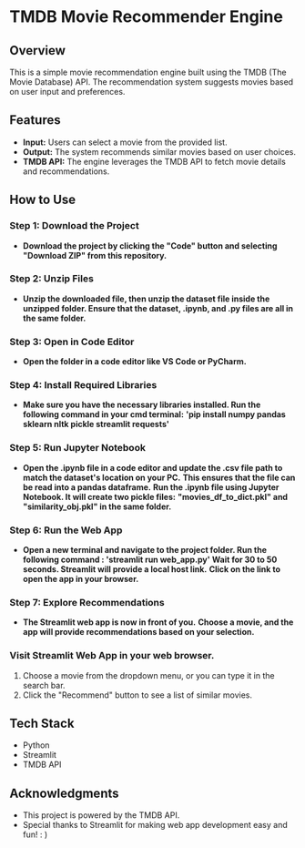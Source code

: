 # TMDB Movie Recommender Engine

## Overview
This is a simple movie recommendation engine built using the TMDB (The Movie Database) API. The recommendation system suggests movies based on user input and preferences.

## Features
- **Input:** Users can select a movie from the provided list.
- **Output:** The system recommends similar movies based on user choices.
- **TMDB API:** The engine leverages the TMDB API to fetch movie details and recommendations.

## How to Use
### Step 1: Download the Project
  - **Download the project by clicking the "Code" button and selecting "Download ZIP" from this repository.**

### Step 2: Unzip Files
  - **Unzip the downloaded file, then unzip the dataset file inside the unzipped folder. Ensure that the dataset, .ipynb, and .py files are all in the same folder.**

### Step 3: Open in Code Editor
  - **Open the folder in a code editor like VS Code or PyCharm.**

### Step 4: Install Required Libraries
  - **Make sure you have the necessary libraries installed. Run the following command in your cmd terminal:** 
   **'pip install numpy pandas sklearn nltk pickle streamlit requests'**

### Step 5: Run Jupyter Notebook
  - **Open the .ipynb file in a code editor and update the .csv file path to match the dataset's location on your PC.**
   **This ensures that the file can be read into a pandas dataframe.**
   **Run the .ipynb file using Jupyter Notebook. It will create two pickle files:**
   **"movies_df_to_dict.pkl" and "similarity_obj.pkl" in the same folder.**

### Step 6: Run the Web App
  - **Open a new terminal and navigate to the project folder. Run the following command : 'streamlit run web_app.py'**
   **Wait for 30 to 50 seconds. Streamlit will provide a local host link.**
   **Click on the link to open the app in your browser.**

### Step 7: Explore Recommendations
  - **The Streamlit web app is now in front of you.** 
   **Choose a movie, and the app will provide recommendations based on your selection.**

### Visit Streamlit Web App in your web browser.
   
   1. Choose a movie from the dropdown menu, or you can type it in the search bar.
   2. Click the "Recommend" button to see a list of similar movies.

## Tech Stack
- Python
- Streamlit
- TMDB API

## Acknowledgments
- This project is powered by the TMDB API.
- Special thanks to Streamlit for making web app development easy and fun! : )
